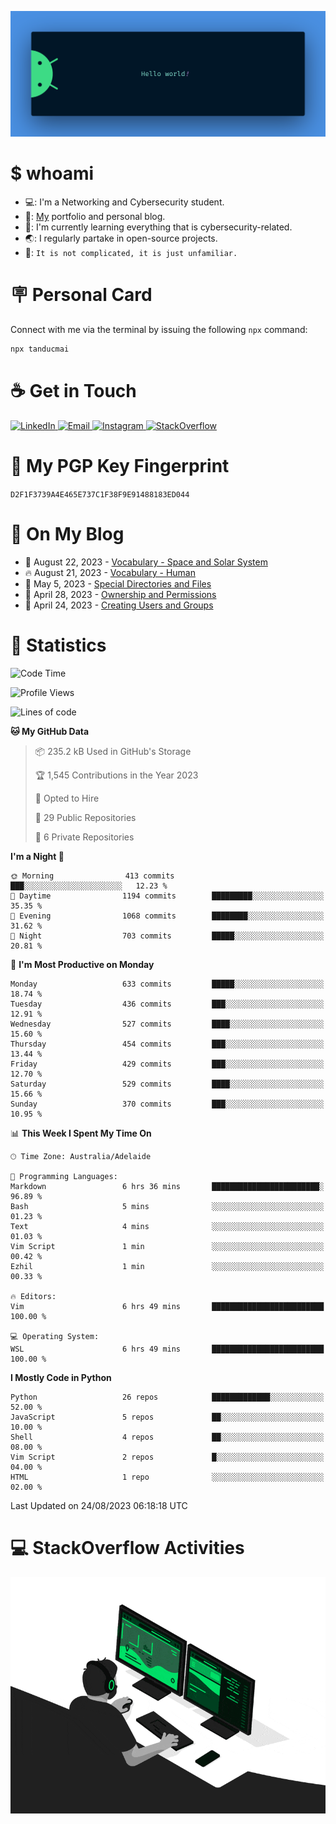 <p align="center"><img src="assets/banner.png" /></p>

[//]: ![](https://github.com/tanducmai/tanducmai/actions/workflows/waka-stats.yml/badge.svg)
[//]: ![](https://github.com/tanducmai/tanducmai/actions/workflows/latest-blogs.yml/badge.svg)
[//]: ![](https://github.com/tanducmai/tanducmai/actions/workflows/stackoverflow-activities.yml/badge.svg)

# $ whoami

- 💻: I'm a Networking and Cybersecurity student.
- 🔭: [My](https://tanducmai.com/) portfolio and personal blog.
- 🌱: I'm currently learning everything that is cybersecurity-related.
- 🌏: I regularly partake in open-source projects.
- 💬: `It is not complicated, it is just unfamiliar.`

# 🪧 Personal Card

Connect with me via the terminal by issuing the following `npx` command:

```bash
npx tanducmai
```

# ☕ Get in Touch

<a target="_blank" href="https://www.linkedin.com/in/tanducmai/">
  <img alt="LinkedIn" src="https://img.shields.io/badge/LinkedIn-0077B5?style=for-the-badge&logo=linkedin&logoColor=white" />
</a>
<a target="_blank" href="mailto:henryfromvietnam@gmail.com">
  <img alt="Email" src="https://img.shields.io/badge/Gmail-D14836?style=for-the-badge&logo=gmail&logoColor=white" />
</a>
<a target="_blank" href="https://www.instagram.com/henry.maii/">
  <img alt="Instagram" src="https://img.shields.io/badge/Instagram-E4405F?style=for-the-badge&logo=instagram&logoColor=white" />
</a>
<a target="_blank" href="https://stackoverflow.com/users/16999206/tanducmai">
  <img alt="StackOverflow" src="https://img.shields.io/static/v1?message=Stackoverflow&logo=stackoverflow&label=&color=FE7A16&logoColor=white&labelColor=&style=for-the-badge" />
</a>

# 🔐 My PGP Key Fingerprint

`D2F1F3739A4E465E737C1F38F9E91488183ED044`

# 📜 On My Blog

<!-- BLOG-POST-LIST:START -->
 - 💯 August 22, 2023 - [Vocabulary - Space and Solar System](https://tanducmai.com/posts/glossary/vocabulary-space-and-solar-system/)
 - 🔥 August 21, 2023 - [Vocabulary - Human](https://tanducmai.com/posts/glossary/vocabulary-human/)
 - 💫 May 5, 2023 - [Special Directories and Files](https://tanducmai.com/posts/systems-administration/special-directories-and-files/)
 - 🚀 April 28, 2023 - [Ownership and Permissions](https://tanducmai.com/posts/systems-administration/ownership-and-permissions/)
 - 🌮 April 24, 2023 - [Creating Users and Groups](https://tanducmai.com/posts/systems-administration/creating-users-and-groups/)<!-- BLOG-POST-LIST:END -->

# 🔢 Statistics

<!--START_SECTION:waka-->
![Code Time](http://img.shields.io/badge/Code%20Time-108%20hrs%209%20mins-blue)

![Profile Views](http://img.shields.io/badge/Profile%20Views-7-blue)

![Lines of code](https://img.shields.io/badge/From%20Hello%20World%20I%27ve%20Written-9.1%20million%20lines%20of%20code-blue)

**🐱 My GitHub Data** 

> 📦 235.2 kB Used in GitHub's Storage 
 > 
> 🏆 1,545 Contributions in the Year 2023
 > 
> 💼 Opted to Hire
 > 
> 📜 29 Public Repositories 
 > 
> 🔑 6 Private Repositories 
 > 
**I'm a Night 🦉** 

```text
🌞 Morning                413 commits         ███░░░░░░░░░░░░░░░░░░░░░░   12.23 % 
🌆 Daytime                1194 commits        █████████░░░░░░░░░░░░░░░░   35.35 % 
🌃 Evening                1068 commits        ████████░░░░░░░░░░░░░░░░░   31.62 % 
🌙 Night                  703 commits         █████░░░░░░░░░░░░░░░░░░░░   20.81 % 
```
📅 **I'm Most Productive on Monday** 

```text
Monday                   633 commits         █████░░░░░░░░░░░░░░░░░░░░   18.74 % 
Tuesday                  436 commits         ███░░░░░░░░░░░░░░░░░░░░░░   12.91 % 
Wednesday                527 commits         ████░░░░░░░░░░░░░░░░░░░░░   15.60 % 
Thursday                 454 commits         ███░░░░░░░░░░░░░░░░░░░░░░   13.44 % 
Friday                   429 commits         ███░░░░░░░░░░░░░░░░░░░░░░   12.70 % 
Saturday                 529 commits         ████░░░░░░░░░░░░░░░░░░░░░   15.66 % 
Sunday                   370 commits         ███░░░░░░░░░░░░░░░░░░░░░░   10.95 % 
```


📊 **This Week I Spent My Time On** 

```text
🕑︎ Time Zone: Australia/Adelaide

💬 Programming Languages: 
Markdown                 6 hrs 36 mins       ████████████████████████░   96.89 % 
Bash                     5 mins              ░░░░░░░░░░░░░░░░░░░░░░░░░   01.23 % 
Text                     4 mins              ░░░░░░░░░░░░░░░░░░░░░░░░░   01.03 % 
Vim Script               1 min               ░░░░░░░░░░░░░░░░░░░░░░░░░   00.42 % 
Ezhil                    1 min               ░░░░░░░░░░░░░░░░░░░░░░░░░   00.33 % 

🔥 Editors: 
Vim                      6 hrs 49 mins       █████████████████████████   100.00 % 

💻 Operating System: 
WSL                      6 hrs 49 mins       █████████████████████████   100.00 % 
```

**I Mostly Code in Python** 

```text
Python                   26 repos            █████████████░░░░░░░░░░░░   52.00 % 
JavaScript               5 repos             ██░░░░░░░░░░░░░░░░░░░░░░░   10.00 % 
Shell                    4 repos             ██░░░░░░░░░░░░░░░░░░░░░░░   08.00 % 
Vim Script               2 repos             █░░░░░░░░░░░░░░░░░░░░░░░░   04.00 % 
HTML                     1 repo              ░░░░░░░░░░░░░░░░░░░░░░░░░   02.00 % 
```




 Last Updated on 24/08/2023 06:18:18 UTC
<!--END_SECTION:waka-->

# 💻 StackOverflow Activities

<!-- STACKOVERFLOW:START -->
<!-- STACKOVERFLOW:END -->

<p align="center"><img src="assets/developer.gif" /></p>
